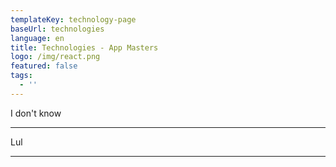 ```yaml
---
templateKey: technology-page
baseUrl: technologies
language: en
title: Technologies - App Masters
logo: /img/react.png
featured: false
tags:
  - ''
---
```

I don't know

---

Lul

---
